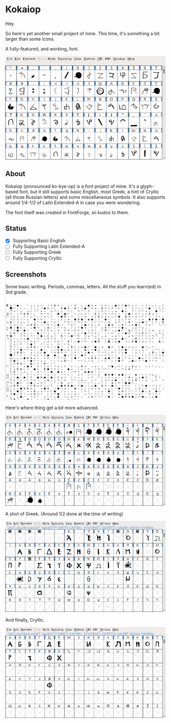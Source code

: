 # Kokaiop


Hey.

So here's yet another small project of mine.
This time, it's something a bit larger than some icons.

A fully-featured, and working, font.

![Kokaiop Glyphs](Screenshots/kokaiop1.png)


## About

Kokaiop \(pronounced ko-kye-op) is a font project of mine.  It's a glyph-based font, but it still supports basic English, most Greek, a hint of Cryllic \(all those Russian letters) and some miscellaneous symbols.  It also supports around 1/4-1/2 of Latin Extended-A in case you were wondering.

The font itself was created in FontForge, so kudos to them.

## Status

- [x] Supporting Basic English
- [ ] Fully Supporting Latin Extended-A
- [ ] Fully Supporting Greek
- [ ] Fully Supporting Cryllic

## Screenshots

Some basic writing.  Periods, commas, letters.  All the stuff you learn(ed) in 3rd grade.

![Kokaiop Basics](Screenshots/kokaiop2.png)

Here's where thing get a bit more advanced.

![Kokaiop Latin Extended-A](Screenshots/kokaiop3.png)

A shot of Greek. (Around 1/2 done at the time of writing)

![Kokaiop Greek](Screenshots/kokaiop4.png)

And finally, Cryllic.

![Kokaiop Cryllic](Screenshots/kokaiop5.png)

